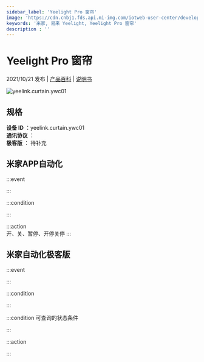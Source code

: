 ```yaml
---
sidebar_label: 'Yeelight Pro 窗帘'
image: 'https://cdn.cnbj1.fds.api.mi-img.com/iotweb-user-center/developer_1679047959236pT2YYNcR.png?GalaxyAccessKeyId=AKVGLQWBOVIRQ3XLEW&Expires=9223372036854775807&Signature=80ZiRR88sDlf0SrMGs7aDzAGhao='
keywords: '米家, 易来 Yeelight, Yeelight Pro 窗帘'
description : ''
---
```

# Yeelight Pro 窗帘

2021/10/21 发布 | [产品百科](https://home.mi.com/webapp/content/baike/product/index.html?model=yeelink.curtain.ywc01/) | [说明书](https://home.mi.com/views/introduction.html?model=yeelink.curtain.ywc01&region=cn)

![yeelink.curtain.ywc01](https://cdn.cnbj1.fds.api.mi-img.com/iotweb-user-center/developer_1679047959236pT2YYNcR.png?GalaxyAccessKeyId=AKVGLQWBOVIRQ3XLEW&Expires=9223372036854775807&Signature=80ZiRR88sDlf0SrMGs7aDzAGhao=)

## 规格  
> 
**设备 ID** ：yeelink.curtain.ywc01  
**通讯协议** ：  
**极客版**  ： 待补充 


## 米家APP自动化  

:::event  

:::

:::condition  

:::

:::action   
开、关、暂停、开停关停
:::

## 米家自动化极客版  

:::event  

:::

:::condition  

:::

:::condition 可查询的状态条件  

:::

:::action  

:::

        

